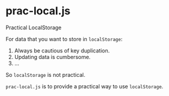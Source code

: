 # prac-local.js
Practical LocalStorage

For data that you want to store in `localStorage`:
1. Always be cautious of key duplication.
2. Updating data is cumbersome.
3. ...

So `localStorage` is not practical.

`prac-local.js` is to provide a practical way to use `localStorage`.
